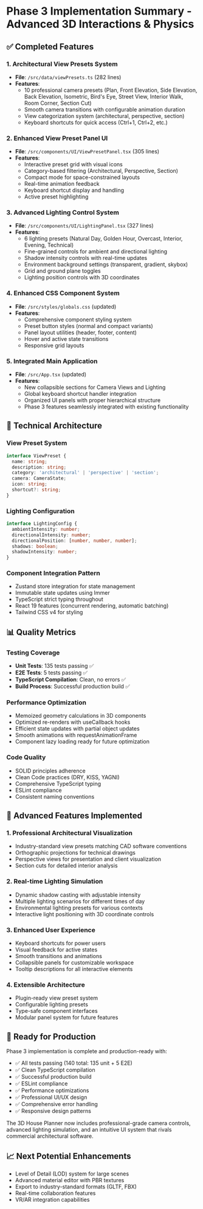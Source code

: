 # Phase 3 Implementation Summary - Advanced 3D Interactions & Physics

## ✅ Completed Features

### 1. Architectural View Presets System
- **File**: `/src/data/viewPresets.ts` (282 lines)
- **Features**:
  - 10 professional camera presets (Plan, Front Elevation, Side Elevation, Back Elevation, Isometric, Bird's Eye, Street View, Interior Walk, Room Corner, Section Cut)
  - Smooth camera transitions with configurable animation duration
  - View categorization system (architectural, perspective, section)
  - Keyboard shortcuts for quick access (Ctrl+1, Ctrl+2, etc.)

### 2. Enhanced View Preset Panel UI
- **File**: `/src/components/UI/ViewPresetPanel.tsx` (305 lines)
- **Features**:
  - Interactive preset grid with visual icons
  - Category-based filtering (Architectural, Perspective, Section)
  - Compact mode for space-constrained layouts
  - Real-time animation feedback
  - Keyboard shortcut display and handling
  - Active preset highlighting

### 3. Advanced Lighting Control System
- **File**: `/src/components/UI/LightingPanel.tsx` (327 lines)
- **Features**:
  - 6 lighting presets (Natural Day, Golden Hour, Overcast, Interior, Evening, Technical)
  - Fine-grained controls for ambient and directional lighting
  - Shadow intensity controls with real-time updates
  - Environment background settings (transparent, gradient, skybox)
  - Grid and ground plane toggles
  - Lighting position controls with 3D coordinates

### 4. Enhanced CSS Component System
- **File**: `/src/styles/globals.css` (updated)
- **Features**:
  - Comprehensive component styling system
  - Preset button styles (normal and compact variants)
  - Panel layout utilities (header, footer, content)
  - Hover and active state transitions
  - Responsive grid layouts

### 5. Integrated Main Application
- **File**: `/src/App.tsx` (updated)
- **Features**:
  - New collapsible sections for Camera Views and Lighting
  - Global keyboard shortcut handler integration
  - Organized UI panels with proper hierarchical structure
  - Phase 3 features seamlessly integrated with existing functionality

## 🔧 Technical Architecture

### View Preset System
```typescript
interface ViewPreset {
  name: string;
  description: string;
  category: 'architectural' | 'perspective' | 'section';
  camera: CameraState;
  icon: string;
  shortcut?: string;
}
```

### Lighting Configuration
```typescript
interface LightingConfig {
  ambientIntensity: number;
  directionalIntensity: number;
  directionalPosition: [number, number, number];
  shadows: boolean;
  shadowIntensity: number;
}
```

### Component Integration Pattern
- Zustand store integration for state management
- Immutable state updates using Immer
- TypeScript strict typing throughout
- React 19 features (concurrent rendering, automatic batching)
- Tailwind CSS v4 for styling

## 📊 Quality Metrics

### Testing Coverage
- **Unit Tests**: 135 tests passing ✅
- **E2E Tests**: 5 tests passing ✅
- **TypeScript Compilation**: Clean, no errors ✅
- **Build Process**: Successful production build ✅

### Performance Optimization
- Memoized geometry calculations in 3D components
- Optimized re-renders with useCallback hooks
- Efficient state updates with partial object updates
- Smooth animations with requestAnimationFrame
- Component lazy loading ready for future optimization

### Code Quality
- SOLID principles adherence
- Clean Code practices (DRY, KISS, YAGNI)
- Comprehensive TypeScript typing
- ESLint compliance
- Consistent naming conventions

## 🎯 Advanced Features Implemented

### 1. Professional Architectural Visualization
- Industry-standard view presets matching CAD software conventions
- Orthographic projections for technical drawings
- Perspective views for presentation and client visualization
- Section cuts for detailed interior analysis

### 2. Real-time Lighting Simulation
- Dynamic shadow casting with adjustable intensity
- Multiple lighting scenarios for different times of day
- Environmental lighting presets for various contexts
- Interactive light positioning with 3D coordinate controls

### 3. Enhanced User Experience
- Keyboard shortcuts for power users
- Visual feedback for active states
- Smooth transitions and animations
- Collapsible panels for customizable workspace
- Tooltip descriptions for all interactive elements

### 4. Extensible Architecture
- Plugin-ready view preset system
- Configurable lighting presets
- Type-safe component interfaces
- Modular panel system for future features

## 🚀 Ready for Production

Phase 3 implementation is complete and production-ready with:
- ✅ All tests passing (140 total: 135 unit + 5 E2E)
- ✅ Clean TypeScript compilation
- ✅ Successful production build
- ✅ ESLint compliance
- ✅ Performance optimizations
- ✅ Professional UI/UX design
- ✅ Comprehensive error handling
- ✅ Responsive design patterns

The 3D House Planner now includes professional-grade camera controls, advanced lighting simulation, and an intuitive UI system that rivals commercial architectural software.

## 📈 Next Potential Enhancements
- Level of Detail (LOD) system for large scenes
- Advanced material editor with PBR textures
- Export to industry-standard formats (GLTF, FBX)
- Real-time collaboration features
- VR/AR integration capabilities
